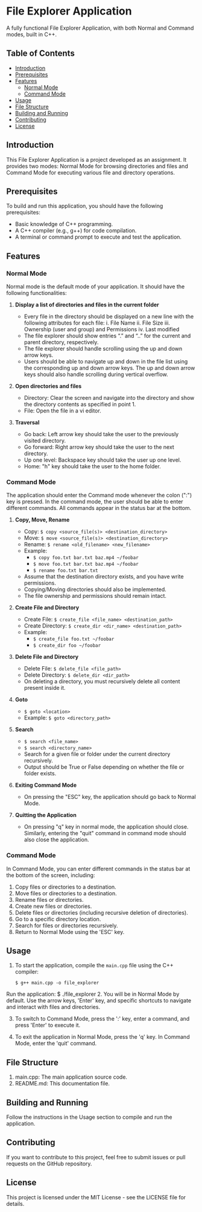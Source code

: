 # File Explorer Application

A fully functional File Explorer Application, with both Normal and Command modes, built in C++.

## Table of Contents

- [Introduction](#introduction)
- [Prerequisites](#prerequisites)
- [Features](#features)
  - [Normal Mode](#normal-mode)
  - [Command Mode](#command-mode)
- [Usage](#usage)
- [File Structure](#file-structure)
- [Building and Running](#building-and-running)
- [Contributing](#contributing)
- [License](#license)

## Introduction

This File Explorer Application is a project developed as an assignment. It provides two modes: Normal Mode for browsing directories and files and Command Mode for executing various file and directory operations.

## Prerequisites

To build and run this application, you should have the following prerequisites:

- Basic knowledge of C++ programming.
- A C++ compiler (e.g., g++) for code compilation.
- A terminal or command prompt to execute and test the application.

## Features


### Normal Mode

Normal mode is the default mode of your application. It should have the following functionalities:

1. **Display a list of directories and files in the current folder**
   - Every file in the directory should be displayed on a new line with the following attributes for each file:
     i. File Name
     ii. File Size
     iii. Ownership (user and group) and Permissions
     iv. Last modified
   - The file explorer should show entries “.” and “..” for the current and parent directory, respectively.
   - The file explorer should handle scrolling using the up and down arrow keys.
   - Users should be able to navigate up and down in the file list using the corresponding up and down arrow keys. The up and down arrow keys should also handle scrolling during vertical overflow.

2. **Open directories and files**
   - Directory: Clear the screen and navigate into the directory and show the directory contents as specified in point 1.
   - File: Open the file in a vi editor.

3. **Traversal**
   - Go back: Left arrow key should take the user to the previously visited directory.
   - Go forward: Right arrow key should take the user to the next directory.
   - Up one level: Backspace key should take the user up one level.
   - Home: "h" key should take the user to the home folder.

### Command Mode

The application should enter the Command mode whenever the colon (":") key is pressed. In the command mode, the user should be able to enter different commands. All commands appear in the status bar at the bottom.

1. **Copy, Move, Rename**
   - Copy: `$ copy <source_file(s)> <destination_directory>`
   - Move: `$ move <source_file(s)> <destination_directory>`
   - Rename: `$ rename <old_filename> <new_filename>`
   - Example:
     - `$ copy foo.txt bar.txt baz.mp4 ~/foobar`
     - `$ move foo.txt bar.txt baz.mp4 ~/foobar`
     - `$ rename foo.txt bar.txt`
   - Assume that the destination directory exists, and you have write permissions.
   - Copying/Moving directories should also be implemented.
   - The file ownership and permissions should remain intact.

2. **Create File and Directory**
   - Create File: `$ create_file <file_name> <destination_path>`
   - Create Directory: `$ create_dir <dir_name> <destination_path>`
   - Example:
     - `$ create_file foo.txt ~/foobar`
     - `$ create_dir foo ~/foobar`

3. **Delete File and Directory**
   - Delete File: `$ delete_file <file_path>`
   - Delete Directory: `$ delete_dir <dir_path>`
   - On deleting a directory, you must recursively delete all content present inside it.

4. **Goto**
   - `$ goto <location>`
   - Example: `$ goto <directory_path>`

5. **Search**
   - `$ search <file_name>`
   - `$ search <directory_name>`
   - Search for a given file or folder under the current directory recursively.
   - Output should be True or False depending on whether the file or folder exists.

6. **Exiting Command Mode**
   - On pressing the "ESC" key, the application should go back to Normal Mode.

7. **Quitting the Application**
   - On pressing "q" key in normal mode, the application should close. Similarly, entering the "quit" command in command mode should also close the application.


### Command Mode

In Command Mode, you can enter different commands in the status bar at the bottom of the screen, including:

1. Copy files or directories to a destination.
2. Move files or directories to a destination.
3. Rename files or directories.
4. Create new files or directories.
5. Delete files or directories (including recursive deletion of directories).
6. Go to a specific directory location.
7. Search for files or directories recursively.
8. Return to Normal Mode using the 'ESC' key.

## Usage

1. To start the application, compile the `main.cpp` file using the C++ compiler:

   ```shell
   $ g++ main.cpp -o file_explorer
Run the application:
$ ./file_explorer
2. You will be in Normal Mode by default. Use the arrow keys, 'Enter' key, and specific shortcuts to navigate and interact with files and directories.

3. To switch to Command Mode, press the ':' key, enter a command, and press 'Enter' to execute it.

4. To exit the application in Normal Mode, press the 'q' key. In Command Mode, enter the 'quit' command.

## File Structure
1. main.cpp: The main application source code.
2. README.md: This documentation file.

## Building and Running
Follow the instructions in the Usage section to compile and run the application.

## Contributing
If you want to contribute to this project, feel free to submit issues or pull requests on the GitHub repository.

## License
This project is licensed under the MIT License - see the LICENSE file for details.